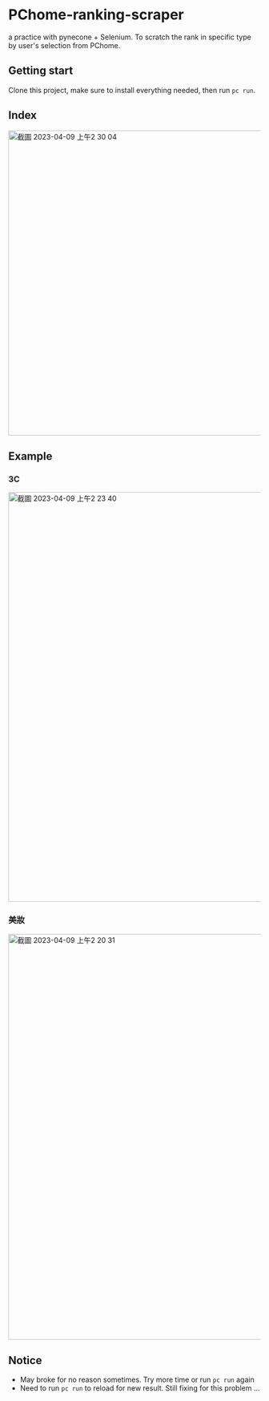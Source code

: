 # PChome-ranking-scraper
a practice with pynecone + Selenium. 
To scratch the rank in specific type by user's selection from PChome. 

## Getting start
Clone this project, make sure to install everything needed, then run `pc run`.

## Index
<img width="608" alt="截圖 2023-04-09 上午2 30 04" src="https://user-images.githubusercontent.com/93336850/230737363-c9f78ef3-32d8-4448-b5f5-d896a47478b4.png">

## Example
### 3C
<img width="817" alt="截圖 2023-04-09 上午2 23 40" src="https://user-images.githubusercontent.com/93336850/230737385-93a89a6b-39f1-42b1-abd3-5222bd9cfc6f.png">

### 美妝
<img width="809" alt="截圖 2023-04-09 上午2 20 31" src="https://user-images.githubusercontent.com/93336850/230737394-103fefb9-ac70-49b5-9a2d-10bbabe548d7.png">

## Notice
- May broke for no reason sometimes. Try more time or run `pc run` again
- Need to run `pc run` to reload for new result. Still fixing for this problem ...

